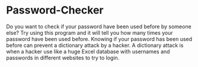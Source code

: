 # Password-Checker

Do you want to check if your password have been used before by someone else? 
Try using this program and it will tell you how many times your password have been used before.
Knowing if your password has been used before can prevent a dictionary attack by a hacker.
A dictionary attack is when a hacker use like a huge Excel database with usernames and passwords in different websites to try to login.
